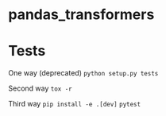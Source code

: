 pandas_transformers
==============================

Tests
=====
One way (deprecated)
```python setup.py tests```

Second way
```tox -r```

Third way
```pip install -e .[dev]```
```pytest```

